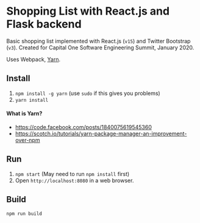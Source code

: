# Shopping List with React.js and Flask backend

Basic shopping list implemented with React.js (`v15`) and Twitter Bootstrap (`v3`). Created for Capital One Software Engineering Summit, January 2020.

Uses Webpack, [Yarn](https://code.facebook.com/posts/1840075619545360).


## Install

1. `npm install -g yarn` (use `sudo` if this gives you problems) 
2. `yarn install`

#### What is Yarn?
+ https://code.facebook.com/posts/1840075619545360
+ https://scotch.io/tutorials/yarn-package-manager-an-improvement-over-npm

## Run

1. `npm start` (May need to run `npm install` first)
2. Open `http://localhost:8080` in a web browser.

## Build

`npm run build`




